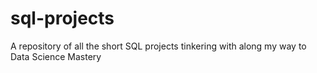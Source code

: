 # sql-projects
A repository of all the short SQL projects tinkering with along my way to Data Science Mastery 
